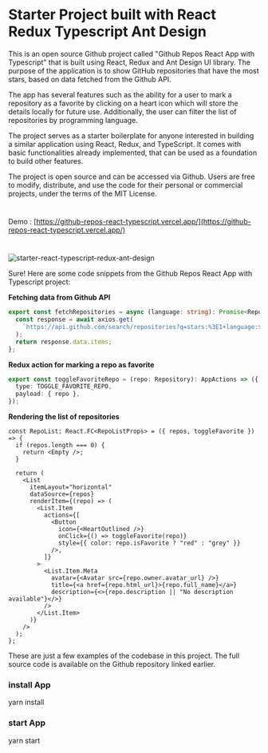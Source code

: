 # Starter Project built with React Redux Typescript Ant Design

This is an open source Github project called "Github Repos React App with Typescript" that is built using React, Redux and Ant Design UI library. The purpose of the application is to show GitHub repositories that have the most stars, based on data fetched from the Github API.

The app has several features such as the ability for a user to mark a repository as a favorite by clicking on a heart icon which will store the details locally for future use. Additionally, the user can filter the list of repositories by programming language.

The project serves as a starter boilerplate for anyone interested in building a similar application using React, Redux, and TypeScript. It comes with basic functionalities already implemented, that can be used as a foundation to build other features.

The project is open source and can be accessed via Github. Users are free to modify, distribute, and use the code for their personal or commercial projects, under the terms of the MIT License.
#
Demo : [https://github-repos-react-typescript.vercel.app/](https://github-repos-react-typescript.vercel.app/)

#
![starter-react-typescript-redux-ant-design](https://user-images.githubusercontent.com/50052356/233078447-edef486d-0008-46c2-b07b-859530d4e559.jpeg)

Sure! Here are some code snippets from the Github Repos React App with Typescript project:

**Fetching data from Github API**
```typescript
export const fetchRepositories = async (language: string): Promise<Repository[]> => {
  const response = await axios.get(
    `https://api.github.com/search/repositories?q=stars:%3E1+language:${language}&sort=stars&order=desc&type=Repositories`
  );
  return response.data.items;
};
```

**Redux action for marking a repo as favorite**
```typescript
export const toggleFavoriteRepo = (repo: Repository): AppActions => ({
  type: TOGGLE_FAVORITE_REPO,
  payload: { repo },
});
```

**Rendering the list of repositories**
```tsx
const RepoList: React.FC<RepoListProps> = ({ repos, toggleFavorite }) => {
  if (repos.length === 0) {
    return <Empty />;
  }

  return (
    <List
      itemLayout="horizontal"
      dataSource={repos}
      renderItem={(repo) => (
        <List.Item
          actions={[
            <Button
              icon={<HeartOutlined />}
              onClick={() => toggleFavorite(repo)}
              style={{ color: repo.isFavorite ? "red" : "grey" }}
            />,
          ]}
        >
          <List.Item.Meta
            avatar={<Avatar src={repo.owner.avatar_url} />}
            title={<a href={repo.html_url}>{repo.full_name}</a>}
            description={<>{repo.description || "No description available"}</>}
          />
        </List.Item>
      )}
    />
  );
};
``` 

These are just a few examples of the codebase in this project. The full source code is available on the Github repository linked earlier.


### install App 
yarn install

### start App 
yarn start


